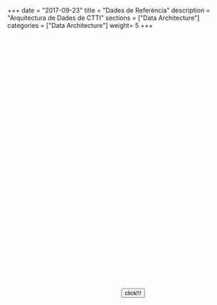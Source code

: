 +++
date        = "2017-09-23"
title       = "Dades de Referència"
description = "Arquitectura de Dades de CTTI"
sections    = ["Data Architecture"]
categories  = ["Data Architecture"]
weight= 5
+++

   
<p id="myDefinition"></p>
<table id="myTable"></table>
  
 
 <script type="text/javascript">
   
    var dades = JSON.parse(localStorage.getItem('data'));


    var body = document.getElementsByTagName("body")[0];

    //var definicio = document.createElement("p");
    var definicio = document.getElementById("myDefinition");
    definicio.style.width = "70%";
    definicio.style.marginRight = "15%";
    definicio.style.marginLeft = "15%";
    
    var textDeficicio = document.createTextNode(dades[14]);
    definicio.appendChild(textDeficicio);

    body.appendChild(definicio);

    var metadatos = ["Òrgan Responsable","Òrgan propietari","Origen","Darrera Actualització","Període Actualització","Classificació funcional","Agrupació temàtica","Tipus","Visibilitat","Identificador","Descàrrega"];


   var tabla   = document.getElementById("myTable");
    //var tabla   = document.createElement("table");
    tabla.style.width = "70%";
    tabla.style.marginRight = "15%";
    tabla.style.marginLeft = "15%";

    var tblBody = document.createElement("tbody");
    var tblThead = document.createElement("thead");


    var hilera = document.createElement("tr");
   
    var celda = document.createElement("th");
    var textoCelda =  document.createTextNode("metadades");
    celda.appendChild(textoCelda);
    hilera.appendChild(celda);

    var celda2 = document.createElement("th");
    var textoCelda2 =  document.createTextNode("definició");
    celda2.appendChild(textoCelda2);
    hilera.appendChild(celda2);

    tblThead.appendChild(hilera);


     // Crea las celdas
     for (var i = 0; i < 10; i++) {
      // Crea las hileras de la tabla
      hilera = document.createElement("tr");

      for (var j = 0; j < 2; j++) {
        // Crea un elemento <td> y un nodo de texto, haz que el nodo de
        // texto sea el contenido de <td>, ubica el elemento <td> al final
        // de la hilera de la tabla
        if(j==0){
          celda = document.createElement("td");
          textoCelda = document.createTextNode(metadatos[i]);
          celda.style.fontWeight = "bold";
          celda.appendChild(textoCelda);
          hilera.appendChild(celda);
        }
        else{
          celda = document.createElement("td");
          textoCelda = document.createTextNode(dades[i+3]);
          celda.appendChild(textoCelda);
          hilera.appendChild(celda);
        }
      }

      // agrega la hilera al final de la tabla (al final del elemento tblbody)
      tblBody.appendChild(hilera);
    }


    hilera = document.createElement("tr");
   
    celda = document.createElement("td");
    celda.style.fontWeight = "bold";
    textoCelda =  document.createTextNode("Descàrrega");
    celda.appendChild(textoCelda);
    hilera.appendChild(celda);

    celda = document.createElement("td");
    var link = document.createElement('a');
    var image = document.createElement('img');

    link.setAttribute('href', '../entitats/' + dades[13]);

    image.setAttribute("src","../icon/icons8-excel-48.png");

    //link.innerHTML = dades[15];
    link.appendChild(image);
    celda.appendChild(link);
    //celda.appendChild(link);
    hilera.appendChild(celda);

    tblBody.appendChild(hilera);


    // posiciona el <tbody> debajo del elemento <table>

    tabla.appendChild(tblThead);
    tabla.appendChild(tblBody);
    // appends <table> into <body>
    body.appendChild(tabla);
   

    function happycode(){
     var dades = JSON.parse(localStorage.getItem('data'));
     var url = "https://view.officeapps.live.com/op/embed.aspx?src=https://canigo.ctti.gencat.cat/drafts/entitats/"+ dades[13];
     $('#myframe').attr("src", url);
   }
   
  </script>
   
  <iframe  id ="myframe"  width='50%' height='565px' frameborder='0' > </iframe>
<button onclick="happycode()"> click!!!</button>
